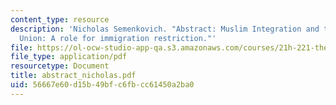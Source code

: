 ```yaml
---
content_type: resource
description: 'Nicholas Semenkovich. "Abstract: Muslim Integration and the European
  Union: A role for immigration restriction."'
file: https://ol-ocw-studio-app-qa.s3.amazonaws.com/courses/21h-221-the-places-of-migration-in-united-states-history-fall-2006/56667e60d15b49bfc6fbcc61450a2ba0_abstract_nicholas.pdf
file_type: application/pdf
resourcetype: Document
title: abstract_nicholas.pdf
uid: 56667e60-d15b-49bf-c6fb-cc61450a2ba0
---
```

